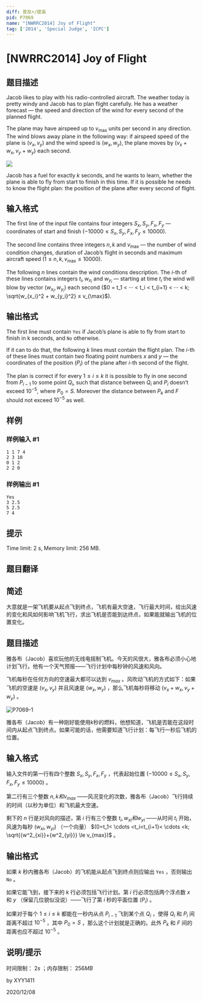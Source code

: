 ```yaml
---
diff: 普及+/提高
pid: P7069
name: "[NWRRC2014] Joy of Flight"
tag: ['2014', 'Special Judge', 'ICPC']
---
```

# [NWRRC2014] Joy of Flight
## 题目描述

Jacob likes to play with his radio-controlled aircraft. The weather today is pretty windy and Jacob has to plan flight carefully. He has a weather forecast — the speed and direction of the wind for every second of the planned flight.

The plane may have airspeed up to $v_{\max}$ units per second in any direction. The wind blows away plane in the following way: if airspeed speed of the plane is $(v_x, v_y)$ and the wind speed is $(w_x, w_y)$, the plane moves by $(v_x+w_x, v_y+w_y)$ each second.

![](https://cdn.luogu.com.cn/upload/image_hosting/2uyb1zpd.png)

Jacob has a fuel for exactly $k$ seconds, and he wants to learn, whether the plane is able to fly from start to finish in this time. If it is possible he needs to know the flight plan: the position of the plane after every second of flight.
## 输入格式

The first line of the input file contains four integers $S_x, S_y, F_x, F_y$ — coordinates of start and finish ($−10 000 ≤ S_x, S_y, F_x, F_y ≤ 10 000$).

The second line contains three integers $n, k$ and $v_{\max}$ — the number of wind condition changes, duration of Jacob’s flight in seconds and maximum aircraft speed ($1 ≤ n, k, v_{\max} ≤ 10 000$).

The following $n$ lines contain the wind conditions description. The $i$-th of these lines contains integers $t_i, w_{x_i}$ and $w_{y_i}$ — starting at time $t_i$ the wind will blow by vector $(w_{x_i}, w_{y_i})$ each second ($0 = t_1 < ··· < t_i < t_{i+1} < ··· < k; \sqrt{w_{x_i}^2 + w_{y_i}^2} ≤ v_{\max}$).
## 输出格式

The first line must contain `Yes` if Jacob’s plane is able to fly from start to finish in k seconds, and `No` otherwise.

If it can to do that, the following $k$ lines must contain the flight plan. The $i$-th of these lines must contain two floating point numbers $x$ and $y$ — the coordinates of the position ($P_i$) of the plane after $i$-th second of the flight.

The plan is correct if for every $1 ≤ i ≤ k$ it is possible to fly in one second from $P_{i−1}$ to some point $Q_i$, such that distance between $Q_i$ and $P_i$ doesn’t exceed $10^{−5}$, where $P_0 = S$. Moreover the distance between $P_k$ and $F$ should not exceed $10^{-5}$ as well.
## 样例

### 样例输入 #1
```
1 1 7 4
2 3 10
0 1 2
2 2 0
```
### 样例输出 #1
```
Yes
3 2.5
5 2.5
7 4
```
## 提示

Time limit: 2 s, Memory limit: 256 MB.
## 题目翻译

## 简述

大意就是一架飞机要从起点飞到终点，飞机有最大空速，飞行最大时间，给出风速的变化和风如何影响飞机飞行，求出飞机是否能到达终点，如果能就输出飞机的位置变化。

## 题目描述

雅各布（Jacob）喜欢玩他的无线电摇制飞机。今天的风很大，雅各布必须小心地计划飞行。他有一个天气预报——飞行计划中每秒钟的风速和风向。

飞机每秒在任何方向的空速最大都可以达到 $v_{max}$ 。风吹动飞机的方式如下：如果飞机的空速是 $(v_x,v_y)$ 并且风速是 $(w_x,w_y)$ ，那么飞机每秒将移动 $(v_x+w_x,v_y+w_y)$ 。

![P7069-1](https://cdn.luogu.com.cn/upload/image_hosting/2uyb1zpd.png)

雅各布（Jacob）有一种刚好能使用$k$秒的燃料，他想知道，飞机是否能在这段时间内从起点飞到终点。如果可能的话，他需要知道飞行计划：每飞行一秒后飞机的位置。

## 输入格式

输入文件的第一行有四个整数 $S_x,S_y,F_x,F_y$ ，代表起始位置 $(-10000 \le S_x,S_y,F_x,F_y \le 10000)$ 。

第二行有三个整数 $n,k 和 v_{max}$ ——风况变化的次数，雅各布（Jacob）飞行持续的时间（以秒为单位）和飞机最大空速。

剩下的 $n$ 行是对风向的描述，第 $i$ 行有三个整数 $t_i,w_{xi} 和 w_{yi}$ ——从时间 $t_i$ 开始，风速为每秒 $(w_{xi},w_{yi})$ （一个向量） $(0=t_1< \cdots <t_i<t_{i+1}< \cdots <k; \sqrt{{w^2_{xi}}+{w^2_{yi}}} \le v_{max})$ 。

## 输出格式

如果 $k$ 秒内雅各布（Jacob）的飞机能从起点飞到终点则应输出 `Yes` ，否则输出 `No` 。

如果它能飞到，接下来的 $k$ 行必须包括飞行计划。第 $i$ 行必须包括两个浮点数 $x$ 和 $y$ （保留几位貌似没说）——飞行了第 $i$ 秒的平面位置 $(P_i)$ 。

如果对于每个 $1 \le i \le k$ 都能在一秒内从点 $P_{i-1}$ 飞到某个点 $Q_i$ ，使得 $Q_i$ 和 $P_i$ 间距离不超过 $10^{-5}$ ，其中 $P_0=S$ ，那么这个计划就是正确的。此外 $P_k$ 和 $F$ 间的距离也应不超过 $10^{-5}$ 。

## 说明/提示

时间限制： $2s$ ；内存限制： $256MB$ 

by XYY1411

2020/12/08
